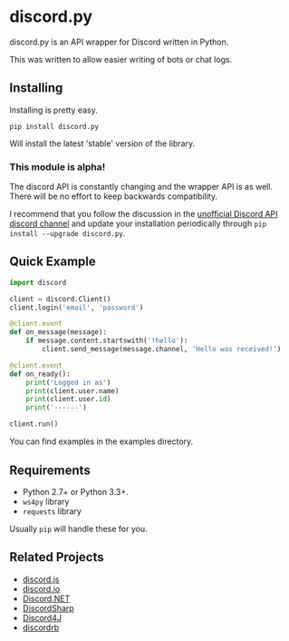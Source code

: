 # discord.py

discord.py is an API wrapper for Discord written in Python.

This was written to allow easier writing of bots or chat logs.

## Installing

Installing is pretty easy.

```
pip install discord.py
```

Will install the latest 'stable' version of the library.

### This module is alpha!

The discord API is constantly changing and the wrapper API is as well. There will be no effort to keep backwards compatibility.

I recommend that you follow the discussion in the [unofficial Discord API discord channel][ch] and update your installation periodically through `pip install --upgrade discord.py`.

[ch]: https://discord.gg/0SBTUU1wZTUzBx2q

## Quick Example

```py
import discord

client = discord.Client()
client.login('email', 'password')

@client.event
def on_message(message):
    if message.content.startswith('!hello'):
        client.send_message(message.channel, 'Hello was received!')

@client.event
def on_ready():
    print('Logged in as')
    print(client.user.name)
    print(client.user.id)
    print('------')

client.run()
```

You can find examples in the examples directory.

## Requirements

- Python 2.7+ or Python 3.3+.
- `ws4py` library
- `requests` library

Usually `pip` will handle these for you.

## Related Projects

- [discord.js](https://github.com/discord-js/discord.js)
- [discord.io](https://github.com/izy521/discord.io)
- [Discord.NET](https://github.com/RogueException/Discord.Net)
- [DiscordSharp](https://github.com/Luigifan/DiscordSharp)
- [Discord4J](https://github.com/knobody/Discord4J)
- [discordrb](https://github.com/meew0/discordrb)
